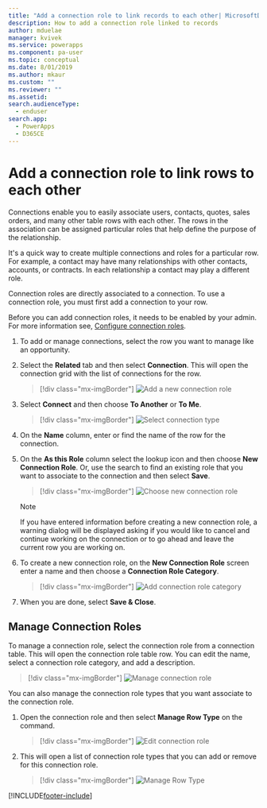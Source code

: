 ```yaml
---
title: "Add a connection role to link records to each other| MicrosoftDocs"
description: How to add a connection role linked to records
author: mduelae
manager: kvivek
ms.service: powerapps
ms.component: pa-user
ms.topic: conceptual
ms.date: 8/01/2019
ms.author: mkaur
ms.custom: ""
ms.reviewer: ""
ms.assetid: 
search.audienceType: 
  - enduser
search.app: 
  - PowerApps
  - D365CE
---
```

# Add a connection role to link rows to each other

Connections enable you to easily associate users, contacts, quotes, sales orders, and many other table rows with each other. The rows in the association can be assigned particular roles that help define the purpose of the relationship.

It's a quick way to create multiple connections and roles for a particular row. For example, a contact may have many relationships with other contacts, accounts, or contracts. In each relationship a contact may play a different role.

Connection roles are directly associated to a connection. To use a connection role, you must first add a connection to your row.

Before you can add connection roles, it needs to be enabled by your admin. For more information see, [Configure connection roles](https://docs.microsoft.com/powerapps/maker/data-platform/configure-connection-roles).

1. To add or manage connections, select the row you want to manage like an opportunity.  
2. Select the **Related** tab and then select **Connection**. This will open the connection grid with the list of connections for the row.

    > [!div class="mx-imgBorder"]
    > ![Add a new connection role](media/connection1.png "Add a new connection role") 

3. Select **Connect** and then choose **To Another** or **To Me**.

    > [!div class="mx-imgBorder"]
    > ![Select connection type](media/connection2.png "Select connection type") 
  
4. On the **Name** column, enter or find the name of the row for the connection.

5. On the **As this Role** column select the lookup icon and then choose **New Connection Role**. Or, use the search to find an existing role that you want to associate to the connection and then select **Save**.

    > [!div class="mx-imgBorder"]
    > ![Choose new connection role](media/connection3.png "Choose new connection role")  

    > [!NOTE]
    > If you have entered information before creating a new connection role, a warning dialog will be displayed asking if you would like to cancel and continue working on the connection or to go ahead and leave the current row you are working on.

6. To create a new connection role, on the **New Connection Role** screen enter a name and then choose a **Connection Role Category**.

    > [!div class="mx-imgBorder"]
    >  ![Add connection role category](media/connection4.png "Add connection role category") 

7. When you are done, select **Save & Close**.

  
## Manage Connection Roles

To manage a connection role, select  the connection role from a connection table. This will open the connection role table row.  You can edit the name, select a connection role category, and add a description.


   > [!div class="mx-imgBorder"]
   > ![Manage connection role](media/connection7.png "Manage connection role") 
  
You can also manage the connection role types that you want associate to the connection role.

1. Open the connection role and then select **Manage Row Type** on the command. 

    > [!div class="mx-imgBorder"]
    > ![Edit connection role](media/connection5.png "Editconnection role") 
  

2. This will open a list of connection role types that you can add or remove for this connection role.

    > [!div class="mx-imgBorder"]
    > ![Manage Row Type](media/connection6.png "Manage Row Type") 




[!INCLUDE[footer-include](../includes/footer-banner.md)]